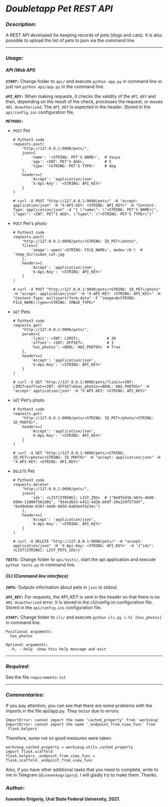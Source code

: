 # _Doubletapp Pet REST API_

### _Description:_

A REST API developed for keeping records of pets (dogs and cats).
It is also possible to upload the list of pets to json via the command line.

---

### _Usage:_

#### _API (Web API)_
_**`START:`**_
Change folder to `api/` and execute `python app.py` in command line or 
just run `python api/app.py` in the command line.

_**`API_KEY:`**_
When making requests, it checks the validity of the `API_KEY` and then, 
depending on the result of the check, processes the request, or issues 
`401 Unauthorized`.
The `API_KEY` is expected in the header.
Stored in the `api/config.ini` configuration file.

_**`METHODS:`**_

* `POST` Pet
      
      # Python3 code
      requests.post(
          "http://127.0.0.1:9090/pets/", 
          json={
              'name': '<STRING: PET'S NAME>',  # Vasya
              'age': <INT: PET'S AGE>,         # 5
              'type: '<STRING: PET'S TYPE>'    # dog
          }, 
          headers={
              'Accept': 'application/json',
              'X-Api-Key': '<STRING: API_KEY>'
          }
      )    
      
      # curl -X POST "http://127.0.0.1:9090/pets/" -H "accept: application/json" -H "X-API-KEY: <STRING: API_KEY>" -H "Content-Type: application/json" -d "{ \"name\": \"<STRING: PET'S NAME>\", \"age\": <INT: PET'S AGE>, \"type\": \"<STRING: PET'S TYPE>\"}"
        
* `POST` Pet's photo
      
      # Python3 code
      requests.post(
          "http://127.0.0.1:9090/pets/<STRING: ID_PET>/photo", 
          files={
              'image': open('<STRING: FILE_NAME>', mode='rb')  # 'temp_dir/simon_cat.jpg
          }, 
          headers={
              'Accept': 'application/json',
              'X-Api-Key': '<STRING: API_KEY>'
          }
      )    
      
      # curl -X POST "http://127.0.0.1:9090/pets/<STRING: ID_PET>/photo" -H "accept: application/json" -H "X-API-KEY: <STRING: API_KEY>" -H "Content-Type: multipart/form-data" -F "image=@<STRING: FILE_NAME>;type=<STRING: IMAGE_TYPE>"
        
* `GET` Pets

      # Python3 code
      requests.get(
          "http://127.0.0.1:9090/pets/", 
          params={
              'limit': <INT: LIMIT>,            # 30
              'offset': <INT: OFFSET>,          # 3
              'has_photos': <BOOL: HAS_PHOTOS>  # True
          }, 
          headers={
              'Accept': 'application/json',
              'X-Api-Key': '<STRING: API_KEY>'
          }
      )    

      # curl -X GET "http://127.0.0.1:9090/pets/?limit=<INT: LIMIT>&offset=<INT: OFFSET>&has_photos=<BOOL: HAS_PHOTOS>" -H "accept: application/json" -H "X-API-KEY: <STRING: API_KEY>"
  
* `GET` Pet's photo

      # Python3 code
      requests.get(
          "http://127.0.0.1:9090/pets/<STRING: ID_PET>/photo/<STRING: ID_PHOTO>",
          headers={
              'Accept': 'application/json',
              'X-Api-Key': '<STRING: API_KEY>'
          }
      )    

      # curl -X GET "http://127.0.0.1:9090/pets/<STRING: ID_PET>/photo/<STRING: ID_PHOTO>" -H "accept: application/json" -H "X-API-KEY: <STRING: API_KEY>"
     
* `DELETE` Pet

      # Python3 code
      requests.delete(
          "http://127.0.0.1:9090/pets/", 
          json={
              'ids': <LIST[STRING]: LIST_IDS>  # ["8e0fbd1b-b6fe-4b06-b99e-11008f561d01", "914cdb53-e411-4d2b-b697-29e229f573df", "6ed9eb4e-63b7-44db-8856-6a03e4fb23ec"]
          }, 
          headers={
              'Accept': 'application/json',
              'X-Api-Key': '<STRING: API_KEY>'
          }
      )    

      # curl -X DELETE "http://127.0.0.1:9090/pets/" -H "accept: application/json" -H 'X-Api-Key: <STRING: API_KEY>' -d '{"ids": <LIST[STRING]: LIST_PETS_IDS>}'


_**`TESTS:`**_
Change folder to `api/tests/`, start the api application and execute 
`python tests.py` in command line.

#### _CLI (Command line interface)_
_**`INFO:`**_
Outputs information about pets in `json` to stdout.

_**`API_KEY:`**_
For requests, the API_KEY is sent in the header so that there is no 
`401 Unauthorized` error. It is stored in the cli/config.ini configuration 
file.
Stored in the `api/config.ini` configuration file.

_**`START:`**_
Change folder to `cli/` and execute `python cli.py [-h] [has_photos]` in 
command line.

    Positional arguments:
      has_photos  
    
    Optional arguments:
      -h, --help  show this help message and exit

---

### _Required:_

See the file `requirements.txt`

---

### _Commentaries:_

If you pay attention, you can see that there are some problems with the 
imports in the file api/app.py. They occur due to errors:

    ImportError: cannot import the name 'cached_property' from 'werkzeug'
    ImportError: cannot import the name '_endpoint_from_view_func' from 'flask.helpers'

Therefore, some not so good measures were taken:

    werkzeug.cached_property = werkzeug.utils.cached_property
    import flask.scaffold
    flask.helpers._endpoint_from_view_func = flask.scaffold._endpoint_from_view_func

Also, if you have other additional tasks that you need to complete, write to 
me in Telegram (`@ivanenkogrigory`). I will gladly try to make them. Thanks.

### _Author:_ 

**Ivanenko Grigoriy, Ural State Federal University, 2021.**
